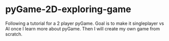 # pyGame-2D-exploring-game

Following a tutorial for a 2 player pyGame. 
Goal is to make it singleplayer vs AI once I learn more about pyGame. 
Then I will create my own game from scratch. 
